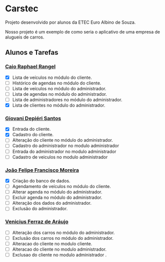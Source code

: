 # Carstec

Projeto desenvolvido por alunos da ETEC Euro Albino de Souza.

Nosso projeto é um exemplo de como seria o aplicativo de uma empresa de alugueis de carros.

## Alunos e Tarefas

### [Caio Raphael Rangel](https://github.com/caiopa3)
- [x] Lista de veículos no módulo do cliente.
- [ ] Histórico de agendas no módulo do cliente.
- [ ] Lista de veículos no módulo do administrador.
- [ ] Lista de agendas no módulo do administrador.
- [ ] Lista de administradores no módulo do administrador.
- [x] Lista de clientes no módulo do administrador.

### [Giovani Depiéri Santos](https://github.com/Maracaruja)
- [x] Entrada do cliente.
- [x] Cadastro do cliente.
- [ ] Alteração do cliente no módulo do administrador.
- [ ] Cadastro do administrador no modulo administrador 
- [ ] Entrada do administrador no modulo administrador
- [ ] Cadastro de veiculos no modulo administrador 

### [João Felipe Francisco Moreira](https://github.com/joaofelipe80)
- [x] Criação do banco de dados.
- [ ] Agendamento de veículos no módulo do cliente.
- [ ] Alterar agenda no módulo do administrador.
- [ ] Excluir agenda no módulo do administrador.
- [ ] Alteração dos dados do administrador.
- [ ] Exclusão do administrador.
      
### [Venicius Ferraz de Aráujo](https://github.com/venicius-braco)
- [ ] Alteração dos carros no módulo do administrador.
- [ ] Exclusão dos carros no módulo do administrador.
- [ ] Alteracao do cliente no modulo cliente.
- [ ] Alteracao do cliente no modulo administrador.
- [ ] Exclusao do cliente no modulo administrador .

